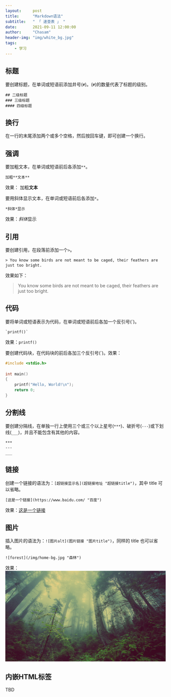```yaml
---
layout:     post
title:      "Markdown语法"
subtitle:   " 「 速查表 」 "
date:       2021-09-11 12:00:00
author:     "Chasam"
header-img: "img/white_bg.jpg"
tags:
    - 学习
---
```


## 标题
要创建标题，在单词或短语前添加井号(`#`)。(`#`)的数量代表了标题的级别。
```
## 二级标题
### 三级标题
#### 四级标题
```

## 换行
在一行的末尾添加两个或多个空格，然后按回车键，即可创建一个换行。

## 强调
要加粗文本，在单词或短语前后各添加`**`。
```
加粗**文本**
```
效果： 加粗**文本**

要用斜体显示文本，在单词或短语前后各添加`*`。
```
*斜体*显示
```
效果：*斜体*显示  

## 引用
要创建引用，在段落前添加一个`>`。
```
> You know some birds are not meant to be caged, their feathers are just too bright.
```
效果如下：  
> You know some birds are not meant to be caged, their feathers are just too bright.

## 代码
要将单词或短语表示为代码，在单词或短语前后各加一个反引号(`)。
```
`printf()`
```
效果：`printf()`

要创建代码块，在代码块的前后各加三个反引号(`)。效果：

```c
#include <stdio.h>

int main()
{
    printf("Hello, World!\n");
    return 0;
}
```

## 分割线
要创建分隔线，在单独一行上使用三个或三个以上星号(`***`)、破折号(`---`)或下划线(`___`)，并且不能包含有其他的内容。
```
***
---
___
```

## 链接
创建一个链接的语法为：`[超链接显示名](超链接地址 "超链接title")`，其中 title 可以省略。
```
[这是一个链接](https://www.baidu.com/ "百度")
```
效果：[这是一个链接](https://www.baidu.com/ "百度")

## 图片
插入图片的语法为：`![图片alt](图片链接 "图片title")`，同样的 title 也可以省略。
```
![forest](/img/home-bg.jpg "森林")
```
效果：  
![forest](/img/home-bg.jpg "森林")

## 内嵌HTML标签
TBD

